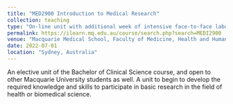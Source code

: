 ```yaml
---
title: "MED2900 Introduction to Medical Research"
collection: teaching
type: "On-line unit with additional week of intensive face-to-face laboratory based experience."
permalink: https://ilearn.mq.edu.au/course/search.php?search=MEDI2900
venue: "Macquarie Medical School, Faculty of Medicine, Health and Human Sciences, Macquarie University."
date: 2022-07-01
location: "Sydney, Australia"
---
```


An elective unit of the Bachelor of Clinical Science course, and open to other Macquarie University students as well. A unit to begin to develop the required knowledge and skills to participate in basic research in the field of health or biomedical science.
